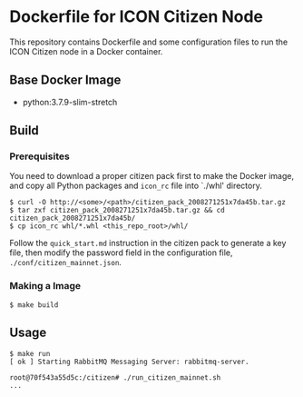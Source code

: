 # Dockerfile for ICON Citizen Node

This repository contains Dockerfile and some configuration files to run the ICON Citizen node in a Docker container.

## Base Docker Image

* python:3.7.9-slim-stretch


## Build

### Prerequisites

You need to download a proper citizen pack first to make the Docker image,
and copy all Python packages and `icon_rc` file into `./whl' directory.

```
$ curl -O http://<some>/<path>/citizen_pack_2008271251x7da45b.tar.gz
$ tar zxf citizen_pack_2008271251x7da45b.tar.gz && cd citizen_pack_2008271251x7da45b/
$ cp icon_rc whl/*.whl <this_repo_root>/whl/
```

Follow the `quick_start.md` instruction in the citizen pack to generate a key file,
then modify the password field in the configuration file, `./conf/citizen_mainnet.json`.

### Making a Image

```
$ make build
```

## Usage

```
$ make run
[ ok ] Starting RabbitMQ Messaging Server: rabbitmq-server.

root@70f543a55d5c:/citizen# ./run_citizen_mainnet.sh
...
```
